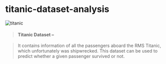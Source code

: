# titanic-dataset-analysis

![titanic](https://upload.wikimedia.org/wikipedia/commons/thumb/f/fd/RMS_Titanic_3.jpg/300px-RMS_Titanic_3.jpg)

> #### Titanic Dataset –

> It contains information of all the passengers aboard the RMS Titanic, which unfortunately was shipwrecked. This dataset can be used to predict whether a given passenger survived or not.


